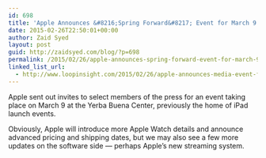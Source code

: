 ```yaml
---
id: 698
title: 'Apple Announces &#8216;Spring Forward&#8217; Event for March 9'
date: 2015-02-26T22:50:01+00:00
author: Zaid Syed
layout: post
guid: http://zaidsyed.com/blog/?p=698
permalink: /2015/02/26/apple-announces-spring-forward-event-for-march-9/
linked_list_url:
  - http://www.loopinsight.com/2015/02/26/apple-announces-media-event-for-march-9/
---
```

Apple sent out invites to select members of the press for an event taking place on March 9 at the Yerba Buena Center, previously the home of iPad launch events.

Obviously, Apple will introduce more Apple Watch details and announce advanced pricing and shipping dates, but we may also see a few more updates on the software side — perhaps Apple&#8217;s new streaming system.